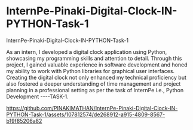 # InternPe-Pinaki-Digital-Clock-IN-PYTHON-Task-1
InternPe-Pinaki-Digital-Clock-IN-PYTHON-Task-1

As an intern, I developed a digital clock application using Python, showcasing my programming skills and attention to detail. Through this project, I gained valuable experience in software development and honed my ability to work with Python libraries for graphical user interfaces. Creating the digital clock not only enhanced my technical proficiency but also fostered a deeper understanding of time management and project planning in a professional setting as per the task of InternPe i.e., Python Development ----TASK-1.




https://github.com/PINAKIMATHAN/InternPe-Pinaki-Digital-Clock-IN-PYTHON-Task-1/assets/107812574/de268912-a915-4809-8567-b19f85206a82

